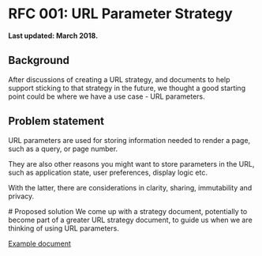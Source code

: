 # RFC 001: URL Parameter Strategy

**Last updated: March 2018.**

## Background
After discussions of creating a URL strategy, and documents to help support
sticking to that strategy in the future, we thought a good starting point could
be where we have a use case - URL parameters.


## Problem statement
URL parameters are used for storing information needed to render a page, such
as a query, or page number.

They are also other reasons you might want to store parameters in the URL, such
as application state, user preferences, display logic etc.

With the latter, there are considerations in clarity, sharing, immutability and
privacy.


# Proposed solution
We come up with a strategy document, potentially to become part of a greater
URL strategy document, to guide us when we are thinking of using URL parameters.

[Example document](./url_parameters_strategy.md)
